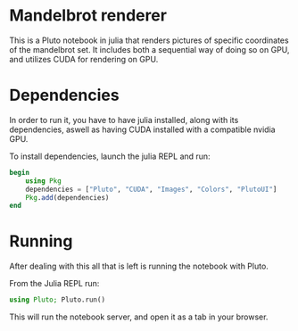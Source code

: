 # Mandelbrot renderer
This is a Pluto notebook in julia that renders pictures of specific coordinates of the mandelbrot set.
It includes both a sequential way of doing so on GPU, and utilizes CUDA for rendering on GPU.

# Dependencies
In order to run it, you have to have julia installed, along with its dependencies, aswell as having CUDA installed with a 
compatible nvidia GPU.

To install dependencies, launch the julia REPL and run:

```julia
begin
    using Pkg
    dependencies = ["Pluto", "CUDA", "Images", "Colors", "PlutoUI"]
    Pkg.add(dependencies)
end
```

# Running
After dealing with this all that is left is running the notebook with Pluto.

From the Julia REPL run:
```julia
using Pluto; Pluto.run()
```

This will run the notebook server, and open it as a tab in your browser.